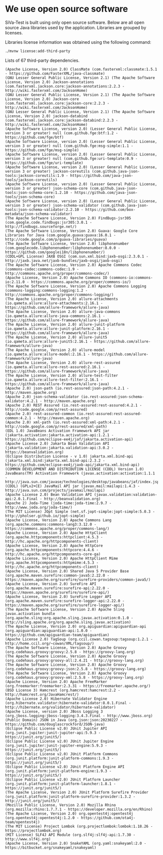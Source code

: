 # We use open source software

SiVa-Test is built using only open source software. Below are all open source
Java libraries used by the application. Libraries are grouped by licenses.

Libraries license information was obtained using the following command:

```bash
./mvnw license:add-third-party
```

Lists of 67 third-party dependencies.

    (Apache License, Version 2.0) ClassMate (com.fasterxml:classmate:1.5.1 - https://github.com/FasterXML/java-classmate)
    (GNU Lesser General Public License, Version 2.1) (The Apache Software License, Version 2.0) Jackson-annotations (com.fasterxml.jackson.core:jackson-annotations:2.2.3 - http://wiki.fasterxml.com/JacksonHome)
    (GNU Lesser General Public License, Version 2.1) (The Apache Software License, Version 2.0) Jackson-core (com.fasterxml.jackson.core:jackson-core:2.2.3 - http://wiki.fasterxml.com/JacksonHome)
    (GNU Lesser General Public License, Version 2.1) (The Apache Software License, Version 2.0) jackson-databind (com.fasterxml.jackson.core:jackson-databind:2.2.3 - http://wiki.fasterxml.com/JacksonHome)
    (Apache Software License, version 2.0) (Lesser General Public License, version 3 or greater) null (com.github.fge:btf:1.2 - https://github.com/fge/btf)
    (Apache Software License, version 2.0) (Lesser General Public License, version 3 or greater) null (com.github.fge:msg-simple:1.1 - https://github.com/fge/msg-simple)
    (Apache Software License, version 2.0) (Lesser General Public License, version 3 or greater) null (com.github.fge:uri-template:0.9 - https://github.com/fge/uri-template)
    (Apache Software License, version 2.0) (Lesser General Public License, version 3 or greater) jackson-coreutils (com.github.java-json-tools:jackson-coreutils:1.9 - https://github.com/java-json-tools/jackson-coreutils)
    (Apache Software License, version 2.0) (Lesser General Public License, version 3 or greater) json-schema-core (com.github.java-json-tools:json-schema-core:1.2.10 - https://github.com/java-json-tools/json-schema-core)
    (Apache Software License, version 2.0) (Lesser General Public License, version 3 or greater) json-schema-validator (com.github.java-json-tools:json-schema-validator:2.2.10 - https://github.com/box-metadata/json-schema-validator)
    (The Apache Software License, Version 2.0) FindBugs-jsr305 (com.google.code.findbugs:jsr305:3.0.1 - http://findbugs.sourceforge.net/)
    (The Apache Software License, Version 2.0) Guava: Google Core Libraries for Java (com.google.guava:guava:16.0.1 - http://code.google.com/p/guava-libraries/guava)
    (The Apache Software License, Version 2.0) libphonenumber (com.googlecode.libphonenumber:libphonenumber:8.0.0 - https://github.com/googlei18n/libphonenumber/)
    (CDDL+GPL License) JAXB OSGI (com.sun.xml.bind:jaxb-osgi:2.3.0.1 - http://jaxb.java.net/jaxb-bundles/jaxb-osgi/jaxb-osgi)
    (The Apache Software License, Version 2.0) Apache Commons Codec (commons-codec:commons-codec:1.9 - http://commons.apache.org/proper/commons-codec/)
    (Apache License, Version 2.0) Apache Commons IO (commons-io:commons-io:2.11.0 - https://commons.apache.org/proper/commons-io/)
    (The Apache Software License, Version 2.0) Apache Commons Logging (commons-logging:commons-logging:1.2 - http://commons.apache.org/proper/commons-logging/)
    (The Apache License, Version 2.0) allure-attachments (io.qameta.allure:allure-attachments:2.16.1 - https://github.com/allure-framework/allure-java)
    (The Apache License, Version 2.0) allure-java-commons (io.qameta.allure:allure-java-commons:2.16.1 - https://github.com/allure-framework/allure-java)
    (The Apache License, Version 2.0) allure-junit-platform (io.qameta.allure:allure-junit-platform:2.16.1 - https://github.com/allure-framework/allure-java)
    (The Apache License, Version 2.0) allure-junit5 (io.qameta.allure:allure-junit5:2.16.1 - https://github.com/allure-framework/allure-java)
    (The Apache License, Version 2.0) allure-model (io.qameta.allure:allure-model:2.16.1 - https://github.com/allure-framework/allure-java)
    (The Apache License, Version 2.0) allure-rest-assured (io.qameta.allure:allure-rest-assured:2.16.1 - https://github.com/allure-framework/allure-java)
    (The Apache License, Version 2.0) allure-test-filter (io.qameta.allure:allure-test-filter:2.16.1 - https://github.com/allure-framework/allure-java)
    (Apache 2.0) json-path (io.rest-assured:json-path:4.2.1 - http://maven.apache.org)
    (Apache 2.0) json-schema-validator (io.rest-assured:json-schema-validator:4.2.1 - http://maven.apache.org)
    (Apache 2.0) REST Assured (io.rest-assured:rest-assured:4.2.1 - http://code.google.com/p/rest-assured)
    (Apache 2.0) rest-assured-common (io.rest-assured:rest-assured-common:4.2.1 - http://maven.apache.org)
    (Apache 2.0) xml-path (io.rest-assured:xml-path:4.2.1 - http://code.google.com/p/rest-assured/xml-path)
    (EDL 1.0) JavaBeans Activation Framework API jar (jakarta.activation:jakarta.activation-api:1.2.1 - https://github.com/eclipse-ee4j/jaf/jakarta.activation-api)
    (Apache License 2.0) Jakarta Bean Validation API (jakarta.validation:jakarta.validation-api:3.0.2 - https://beanvalidation.org)
    (Eclipse Distribution License - v 1.0) jakarta.xml.bind-api (jakarta.xml.bind:jakarta.xml.bind-api:2.3.2 - https://github.com/eclipse-ee4j/jaxb-api/jakarta.xml.bind-api)
    (COMMON DEVELOPMENT AND DISTRIBUTION LICENSE (CDDL) Version 1.0) JavaBeans(TM) Activation Framework (javax.activation:activation:1.1.1 - http://java.sun.com/javase/technologies/desktop/javabeans/jaf/index.jsp)
    (CDDL) (GPLv2+CE) JavaMail API jar (javax.mail:mailapi:1.4.3 - http://java.sun.com/projects/javamail/mailapi)
    (Apache License 2.0) Bean Validation API (javax.validation:validation-api:2.0.1.Final - http://beanvalidation.org)
    (Apache 2) Joda-Time (joda-time:joda-time:2.9.7 - http://www.joda.org/joda-time/)
    (The MIT License) JOpt Simple (net.sf.jopt-simple:jopt-simple:5.0.3 - http://pholser.github.io/jopt-simple)
    (Apache License, Version 2.0) Apache Commons Lang (org.apache.commons:commons-lang3:3.12.0 - https://commons.apache.org/proper/commons-lang/)
    (Apache License, Version 2.0) Apache HttpClient (org.apache.httpcomponents:httpclient:4.5.3 - http://hc.apache.org/httpcomponents-client)
    (Apache License, Version 2.0) Apache HttpCore (org.apache.httpcomponents:httpcore:4.4.6 - http://hc.apache.org/httpcomponents-core-ga)
    (Apache License, Version 2.0) Apache HttpClient Mime (org.apache.httpcomponents:httpmime:4.5.3 - http://hc.apache.org/httpcomponents-client)
    (Apache License, Version 2.0) Shared Java 5 Provider Base (org.apache.maven.surefire:common-java5:2.22.0 - https://maven.apache.org/surefire/surefire-providers/common-java5/)
    (Apache License, Version 2.0) SureFire API (org.apache.maven.surefire:surefire-api:2.22.0 - https://maven.apache.org/surefire/surefire-api/)
    (Apache License, Version 2.0) SureFire Logger API (org.apache.maven.surefire:surefire-logger-api:2.22.0 - https://maven.apache.org/surefire/surefire-logger-api/)
    (The Apache Software License, Version 2.0) Apache Sling javax.activation bundle (org.apache.sling:org.apache.sling.javax.activation:0.1.0 - http://sling.apache.org/org.apache.sling.javax.activation)
    (The Apache License, Version 2.0) org.apiguardian:apiguardian-api (org.apiguardian:apiguardian-api:1.0.0 - https://github.com/apiguardian-team/apiguardian)
    (Apache License 2.0) TagSoup (org.ccil.cowan.tagsoup:tagsoup:1.2.1 - http://home.ccil.org/~cowan/XML/tagsoup/)
    (The Apache Software License, Version 2.0) Apache Groovy (org.codehaus.groovy:groovy:2.5.8 - https://groovy-lang.org)
    (The Apache Software License, Version 2.0) Apache Groovy (org.codehaus.groovy:groovy-all:2.4.21 - http://groovy-lang.org)
    (The Apache Software License, Version 2.0) Apache Groovy (org.codehaus.groovy:groovy-json:2.5.8 - https://groovy-lang.org)
    (The Apache Software License, Version 2.0) Apache Groovy (org.codehaus.groovy:groovy-xml:2.5.8 - https://groovy-lang.org)
    (Apache License, Version 2.0) Apache FreeMarker (org.freemarker:freemarker:2.3.31 - https://freemarker.apache.org/)
    (BSD License 3) Hamcrest (org.hamcrest:hamcrest:2.2 - http://hamcrest.org/JavaHamcrest/)
    (Apache License 2.0) Hibernate Validator Engine (org.hibernate.validator:hibernate-validator:8.0.1.Final - http://hibernate.org/validator/hibernate-validator)
    (Apache License, version 2.0) JBoss Logging 3 (org.jboss.logging:jboss-logging:3.4.3.Final - http://www.jboss.org)
    (Public Domain) JSON in Java (org.json:json:20230227 - https://github.com/douglascrockford/JSON-java)
    (Eclipse Public License v2.0) JUnit Jupiter API (org.junit.jupiter:junit-jupiter-api:5.9.3 - https://junit.org/junit5/)
    (Eclipse Public License v2.0) JUnit Jupiter Engine (org.junit.jupiter:junit-jupiter-engine:5.9.3 - https://junit.org/junit5/)
    (Eclipse Public License v2.0) JUnit Platform Commons (org.junit.platform:junit-platform-commons:1.9.3 - https://junit.org/junit5/)
    (Eclipse Public License v2.0) JUnit Platform Engine API (org.junit.platform:junit-platform-engine:1.9.3 - https://junit.org/junit5/)
    (Eclipse Public License v2.0) JUnit Platform Launcher (org.junit.platform:junit-platform-launcher:1.8.1 - https://junit.org/junit5/)
    (The Apache License, Version 2.0) JUnit Platform Surefire Provider (org.junit.platform:junit-platform-surefire-provider:1.3.2 - http://junit.org/junit5/)
    (Mozilla Public License, Version 2.0) Mozilla Rhino (org.mozilla:rhino:1.7.7.1 - https://developer.mozilla.org/en/Rhino)
    (The Apache License, Version 2.0) org.opentest4j:opentest4j (org.opentest4j:opentest4j:1.2.0 - https://github.com/ota4j-team/opentest4j)
    (The MIT License) Project Lombok (org.projectlombok:lombok:1.18.26 - https://projectlombok.org)
    (MIT License) SLF4J API Module (org.slf4j:slf4j-api:1.7.30 - http://www.slf4j.org)
    (Apache License, Version 2.0) SnakeYAML (org.yaml:snakeyaml:2.0 - https://bitbucket.org/snakeyaml/snakeyaml)